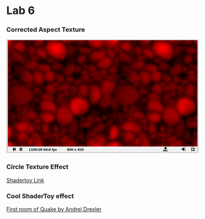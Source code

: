 # Lab 6

### Corrected Aspect Texture
![cool](image/screenshot1.PNG)

### Circle Texture Effect
[Shadertoy Link](https://www.shadertoy.com/view/WdXBDS)

### Cool ShaderToy effect
[First room of Quake by Andrei Drexler](https://www.shadertoy.com/view/lsKfWd)